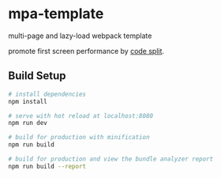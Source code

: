 # mpa-template
multi-page and lazy-load webpack template

promote first screen performance by [code split](https://webpack.js.org/concepts/output/#multiple-entry-points).

## Build Setup

``` bash
# install dependencies
npm install

# serve with hot reload at localhost:8080
npm run dev

# build for production with minification
npm run build

# build for production and view the bundle analyzer report
npm run build --report
